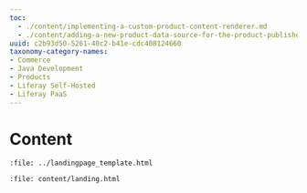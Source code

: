 ```yaml
---
toc:
  - ./content/implementing-a-custom-product-content-renderer.md
  - ./content/adding-a-new-product-data-source-for-the-product-publisher-widget.md
uuid: c2b93d50-5261-40c2-b41e-cdc408124660
taxonomy-category-names:
- Commerce
- Java Development
- Products
- Liferay Self-Hosted
- Liferay PaaS
---
```

# Content

```{raw} html
:file: ../landingpage_template.html
```

```{raw} html
:file: content/landing.html
```
